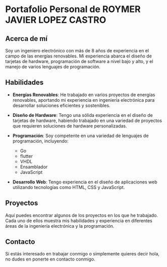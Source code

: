 # Portafolio Personal de ROYMER JAVIER LOPEZ CASTRO

## Acerca de mí

Soy un ingeniero electrónico con más de 8 años de experiencia en el campo de las energías renovables. Mi experiencia abarca el diseño de tarjetas de hardware, programación de software a nivel bajo y alto, y el manejo de varios lenguajes de programación.

## Habilidades

- **Energías Renovables**: He trabajado en varios proyectos de energías renovables, aportando mi experiencia en ingeniería electrónica para desarrollar soluciones eficientes y sostenibles.

- **Diseño de Hardware**: Tengo una sólida experiencia en el diseño de tarjetas de hardware, habiendo trabajado en una variedad de proyectos que requieren soluciones de hardware personalizadas.

- **Programación**: Soy competente en una variedad de lenguajes de programación, incluyendo:
  - Go
  - flutter
  - VHDL
  - Ensamblador
  - JavaScript

- **Desarrollo Web**: Tengo experiencia en el diseño de aplicaciones web utilizando tecnologías como HTML, CSS y JavaScript.

## Proyectos

Aquí puedes encontrar algunos de los proyectos en los que he trabajado. Cada uno de ellos muestra mis habilidades y experiencia en diferentes áreas de la ingeniería electrónica y la programación.

## Contacto

Si estás interesado en trabajar conmigo o simplemente quieres decir hola, no dudes en ponerte en contacto conmigo.

